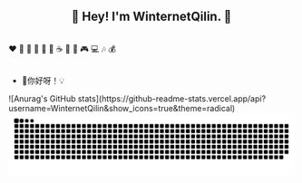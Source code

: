 <h2 align="center">👋 Hey! I'm WinternetQilin. 🐘</h2>
<br />
❤️ 🍦 🍓 🍉 🍋 🥛 ☕ 🍗 🍟 🎮 💻 🎶 💰
<br />
<br />

- 🔭你好呀！💡<br />
<div margin="100px">
  ![Anurag's GitHub stats](https://github-readme-stats.vercel.app/api?username=WinternetQilin&show_icons=true&theme=radical)
</div>
<picture>
  <source media="(prefers-color-scheme: dark)" srcset="https://github.com/WinternetQilin/WinternetQilin/blob/output/github-contribution-grid-snake-dark.svg" />
  <source media="(prefers-color-scheme: light)" srcset="https://github.com/WinternetQilin/WinternetQilin/blob/output/github-contribution-grid-snake.svg" />
  <img alt="github-snake" src="https://github.com/WinternetQilin/WinternetQilin/blob/output/github-contribution-grid-snake.svg" />
</picture>
